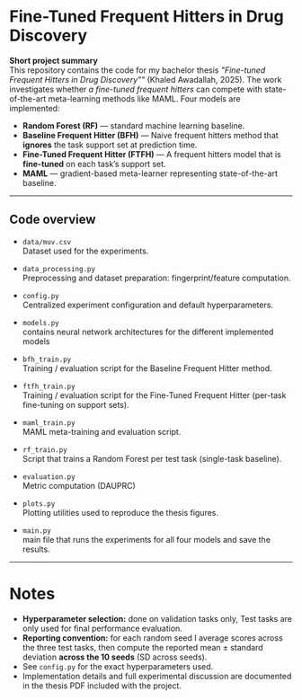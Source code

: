 # Fine-Tuned Frequent Hitters in Drug Discovery

**Short project summary**  
This repository contains the code for my bachelor thesis *"Fine-tuned Frequent Hitters in Drug Discovery""* (Khaled Awadallah, 2025). The work investigates whether *a fine-tuned frequent hitters* can compete with state-of-the-art meta-learning methods like MAML. Four models are implemented:

- **Random Forest (RF)** — standard machine learning baseline.  
- **Baseline Frequent Hitter (BFH)** — Naive frequent hitters method that **ignores** the task support set at prediction time.  
- **Fine-Tuned Frequent Hitter (FTFH)** — A frequent hitters model that is **fine-tuned** on each task’s support set.  
- **MAML** — gradient-based meta-learner representing state-of-the-art baseline.
---

## Code overview

- `data/muv.csv`  
  Dataset used for the experiments.

- `data_processing.py`  
  Preprocessing and dataset preparation: fingerprint/feature computation.

- `config.py`  
  Centralized experiment configuration and default hyperparameters.

- `models.py`  
  contains neural network architectures for the different implemented models

- `bfh_train.py`  
  Training / evaluation script for the Baseline Frequent Hitter method.

- `ftfh_train.py`  
  Training / evaluation script for the Fine-Tuned Frequent Hitter (per-task fine-tuning on support sets).

- `maml_train.py`  
  MAML meta-training and evaluation script.

- `rf_train.py`  
  Script that trains a Random Forest per test task (single-task baseline).

- `evaluation.py`  
  Metric computation (DAUPRC)

- `plots.py`  
  Plotting utilities used to reproduce the thesis figures.

- `main.py`  
  main file that runs the experiments for all four models and save the results.

---

# Notes
- **Hyperparameter selection:** done on validation tasks only, Test tasks are only used for final performance evaluation.  
- **Reporting convention:** for each random seed I average scores across the three test tasks, then compute the reported mean ± standard deviation **across the 10 seeds** (SD across seeds).
- See `config.py` for the exact hyperparameters used.  
- Implementation details and full experimental discussion are documented in the thesis PDF included with the project.
